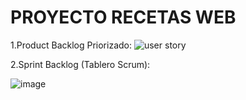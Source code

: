 # PROYECTO RECETAS WEB 

1.Product Backlog Priorizado:
![user story](https://github.com/user-attachments/assets/cbdb5315-79d3-451b-b943-d5009820492f)

2.Sprint Backlog (Tablero Scrum):

![image](https://github.com/user-attachments/assets/9a0c8da9-d3da-4572-b753-d8c1e7d325e8)





